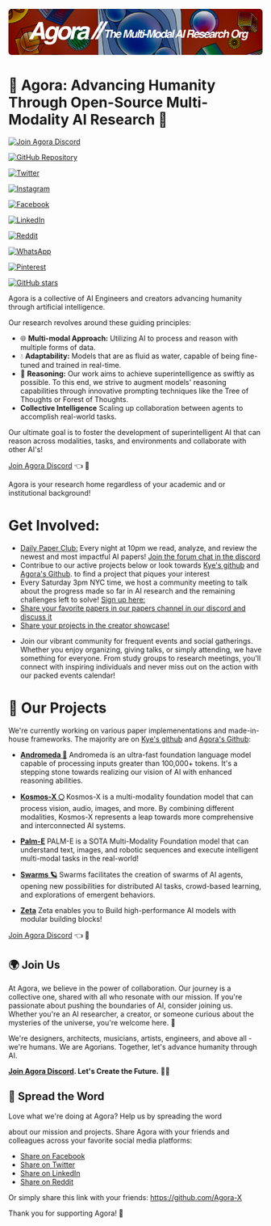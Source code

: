 [![Multi-Modality](agorabanner.png)](https://discord.gg/t5QxhyvUG9)

# 🌌 Agora: Advancing Humanity Through Open-Source Multi-Modality AI Research 🌠

[![Join Agora Discord](https://img.shields.io/discord/123456789012345678?color=blue&label=Join%20Agora%20Discord&style=for-the-badge)](https://discord.gg/t5QxhyvUG9)

[![GitHub Repository](https://img.shields.io/badge/GitHub%20Repository-AgoraHub-9cf?style=for-the-badge)](https://github.com/Agora-X/AgoraHub)

[![Twitter](https://img.shields.io/twitter/url?color=blue&label=Share%20on%20Twitter&style=for-the-badge&url=https://github.com/Agora-X/AgoraHub)](https://twitter.com/intent/tweet?url=https://github.com/Agora-X/AgoraHub&text=Check%20out%20this%20awesome%20GitHub%20repository%20from%20Agora%20for%20multi-modality%20AI%20research!%20🚀%20%23AI%20%23GitHub)

[![Instagram](https://img.shields.io/badge/Share%20on%20Instagram-%23FF69B4?style=for-the-badge)](https://www.instagram.com)

[![Facebook](https://img.shields.io/badge/Share%20on%20Facebook-%233B5998?style=for-the-badge)](https://www.facebook.com/sharer/sharer.php?u=https://github.com/Agora-X/AgoraHub)



<!-- LinkedIn Share -->
[![LinkedIn](https://img.shields.io/badge/Share%20on%20LinkedIn-%230077B5?style=for-the-badge)](https://www.linkedin.com/sharing/share-offsite/?url=https://github.com/Agora-X/AgoraHub)

<!-- Reddit Share -->
<!-- Reddit Share -->
[![Reddit](https://img.shields.io/reddit/share?style=for-the-badge&url=https://github.com/Agora-X/AgoraHub)](https://www.reddit.com/submit?url=https://github.com/Agora-X/AgoraHub&title=Check%20out%20AgoraHub%20on%20GitHub!)


<!-- WhatsApp Share -->
[![WhatsApp](https://img.shields.io/badge/Share%20on%20WhatsApp-%2300E676?style=for-the-badge)](https://api.whatsapp.com/send?text=Check%20out%20this%20GitHub%20repository%20from%20Agora%20for%20multi-modality%20AI%20research!%20🚀%20%23AI%20%23GitHub%20%20https://github.com/Agora-X/AgoraHub)


<!-- Pinterest Share -->
[![Pinterest](https://img.shields.io/badge/Share%20on%20Pinterest-%23E60023?style=for-the-badge)](https://pinterest.com/pin/create/button/?url=https://github.com/Agora-X/AgoraHub&media=&description=Check%20out%20this%20GitHub%20repository%20from%20Agora%20for%20multi-modality%20AI%20research!%20🚀%20%23AI%20%23GitHub)

[![GitHub stars](https://img.shields.io/github/stars/Agora-X/AgoraHub?style=social)](https://github.com/Agora-X/AgoraHub/stargazers)


Agora is a collective of AI Engineers and creators advancing humanity through artificial intelligence. 

Our research revolves around these guiding principles:

* 🌐 **Multi-modal Approach:** Utilizing AI to process and reason with multiple forms of data.
* 💧 **Adaptability:** Models that are as fluid as water, capable of being fine-tuned and trained in real-time.
* 🌲 **Reasoning:** Our work aims to achieve superintelligence as swiftly as possible. To this end, we strive to augment models' reasoning capabilities through innovative prompting techniques like the Tree of Thoughts or Forest of Thoughts.
* **Collective Intelligence** Scaling up collaboration between agents to accomplish real-world tasks.

Our ultimate goal is to foster the development of superintelligent AI that can reason across modalities, tasks, and environments and collaborate with other AI's!

[Join Agora Discord](https://discord.gg/t5QxhyvUG9) 👈 💬

Agora is your research home regardless of your academic and or institutional background!


# Get Involved:
- [Daily Paper Club:](https://discord.gg/t5QxhyvUG9) Every night at 10pm we read, analyze, and review the newest and most impactful AI papers! [Join the forum chat in the discord](https://discord.gg/t5QxhyvUG9)
- Contribue to our active projects below or look towards [Kye's github](https://github.com/kyegomez) and [Agora's Github](https://github.com/Agora-X). to find a project that piques your interest
- Every Saturday 3pm NYC time, we host a community meeting to talk about the progress made so far in AI research and the remaining challenges left to solve! [Sign up here:]((https://discord.gg/t5QxhyvUG9))
- [Share your favorite papers in our papers channel in our discord and discuss it](https://discord.gg/t5QxhyvUG9)
- [Share your projects in the creator showcase!](https://discord.gg/t5QxhyvUG9)
<!-- - [Gain access to GPUS and or resources for ML experiments, submit the form and or]() -->
- Join our vibrant community for frequent events and social gatherings. Whether you enjoy organizing, giving talks, or simply attending, we have something for everyone. From study groups to research meetings, you'll connect with inspiring individuals and never miss out on the action with our packed events calendar!



# 🎇 Our Projects

We're currently working on various paper implemenentations and made-in-house frameworks. The majority are on [Kye's github](https://github.com/kyegomez) and [Agora's Github](https://github.com/Agora-X):

- **[Andromeda 🌌](https://github.com/kyegomez/Andromeda)**
Andromeda is an ultra-fast foundation language model capable of processing inputs greater than 100,000+ tokens. It's a stepping stone towards realizing our vision of AI with enhanced reasoning abilities.

- **[Kosmos-X 🌕](https://github.com/kyegomez/Kosmos-X)**
Kosmos-X is a multi-modality foundation model that can process vision, audio, images, and more. By combining different modalities, Kosmos-X represents a leap towards more comprehensive and interconnected AI systems.

- **[Palm-E](https://github.com/kyegomez/PALM-E)**
PALM-E is a SOTA Multi-Modality Foundation model that can understand text, images, and robotic sequences and execute intelligent multi-modal tasks in the real-world!

- **[Swarms 🪐](https://github.com/kyegomez/swarms)**
Swarms facilitates the creation of swarms of AI agents, opening new possibilities for distributed AI tasks, crowd-based learning, and explorations of emergent behaviors.

- **[Zeta](https://github.com/kyegomez/zeta)**
Zeta enables you to Build high-performance AI models with modular building blocks!

[Join Agora Discord](https://discord.gg/t5QxhyvUG9) 👈 💬

## 🌍 Join Us

At Agora, we believe in the power of collaboration. Our journey is a collective one, shared with all who resonate with our mission. If you're passionate about pushing the boundaries of AI, consider joining us. Whether you're an AI researcher, a creator, or someone curious about the mysteries of the universe, you're welcome here. 🌟

We're designers, architects, musicians, artists, engineers, and above all - we're humans. We are Agorians. Together, let's advance humanity through AI.

**[Join Agora Discord](https://discord.gg/t5QxhyvUG9). Let's Create the Future.** 🚀🌠

## 📣 Spread the Word

Love what we're doing at Agora? Help us by spreading the word

 about our mission and projects. Share Agora with your friends and colleagues across your favorite social media platforms:

* [Share on Facebook](https://www.facebook.com/sharer/sharer.php?u=https://github.com/Agora-X)
* [Share on Twitter](https://twitter.com/intent/tweet?url=https://github.com/Agora-X&text=Check%20out%20Agora!%20They're%20advancing%20humanity%20through%20open-source%20multi-modality%20AI%20research.%20)
* [Share on LinkedIn](https://www.linkedin.com/shareArticle?mini=true&url=https://github.com/Agora-X&title=Agora&summary=Advancing%20humanity%20through%20open-source%20multi-modality%20AI%20research.%20)
* [Share on Reddit](http://www.reddit.com/submit?url=https://github.com/Agora-X&title=Agora:%20Advancing%20Humanity%20Through%20Open-Source%20Multi-Modality%20AI%20Research)

Or simply share this link with your friends: https://github.com/Agora-X

Thank you for supporting Agora! 💖
